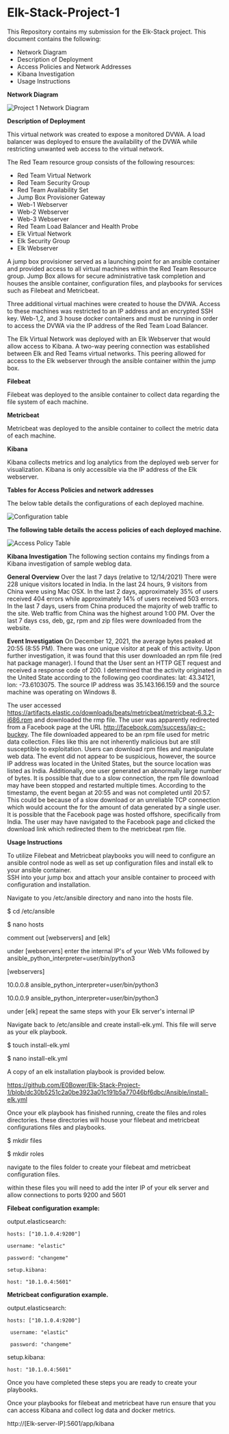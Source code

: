 # Elk-Stack-Project-1
This Repository contains my submission for the Elk-Stack project. 
This document contains the following: 
  - Network Diagram 
  - Description of Deployment
  - Access Policies and Network Addresses 
  - Kibana Investigation
  - Usage Instructions

**Network Diagram**

  ![Project 1 Network Diagram](https://user-images.githubusercontent.com/89867644/146123251-d45ec257-edc9-4a2a-897e-5dd6d1695fab.png)

**Description of Deployment**

This virtual network was created to expose a monitored DVWA. A load balancer was deployed to ensure the availability of the DVWA while restricting unwanted web access to the virtual network.

The Red Team resource group consists of the following resources: 
- Red Team Virtual Network 
- Red Team Security Group 
- Red Team Availability Set
- Jump Box Provisioner Gateway
- Web-1 Webserver
- Web-2 Webserver
- Web-3 Webserver
- Red Team Load Balancer and Health Probe
- Elk Virtual Network 
- Elk Security Group
- Elk Webserver 

A jump box provisioner served as a launching point for an ansible container and provided access to all virtual machines within the Red Team Resource group.
Jump Box allows for secure administrative task completion and houses the ansible container, configuration files, and playbooks for services such as Filebeat and Metricbeat. 

Three additional virtual machines were created to house the DVWA. Access to these machines was restricted to an IP address and an encrypted SSH key.
Web-1,2, and 3 house docker containers and must be running in order to access the DVWA via the IP address of the Red Team Load Balancer.  

The Elk Virtual Network was deployed with an Elk Webserver that would allow access to Kibana. A two-way peering connection was established between Elk and Red Teams virtual networks. This peering allowed for access to the Elk webserver through the ansible container within the jump box. 

**Filebeat**

Filebeat was deployed to the ansible container to collect data regarding the file system of each machine. 

**Metricbeat**

Metricbeat was deployed to the ansible container to collect the metric data of each machine. 

**Kibana**

Kibana collects metrics and log analytics from the deployed web server for visualization. Kibana is only accessible via the IP address of the Elk webserver. 

**Tables for Access Policies and network addresses**

The below table details the configurations of each deployed machine. 

![Configuration table](https://user-images.githubusercontent.com/89867644/146123740-2fa0612c-e8d7-42fd-ad39-42ff7878012b.PNG)

**The following table details the access policies of each deployed machine.** 

![Access Policy Table](https://user-images.githubusercontent.com/89867644/146123834-89847c1a-a7a2-4911-8a3a-f2e2df044232.PNG)

**Kibana Investigation** 
The following section contains my findings from a Kibana investigation of sample weblog data. 

**General Overview**
	Over the last 7 days (relative to 12/14/2021) There were 228 unique visitors located in India. In the last 24 hours, 9 visitors from China were using Mac OSX. In the last 2 days, approximately 35% of users received 404 errors while approximately 14% of users received 503 errors. In the last 7 days, users from China produced the majority of web traffic to the site. Web traffic from China was the highest around 1:00 PM. Over the last 7 days css, deb, gz, rpm and zip files were downloaded from the website. 

**Event Investigation**
	On December 12, 2021, the average bytes peaked at 20:55 (8:55 PM). There was one unique visitor at peak of this activity. Upon further investigation, it was found that this user downloaded an rpm file (red hat package manager). I found that the User sent an HTTP GET request and received a response code of 200. I determined that the activity originated in the United State according to the following geo coordinates: lat: 43.34121, lon: -73.6103075. The source IP address was 35.143.166.159 and the source machine was operating on Windows 8. 

  The user accessed https://artifacts.elastic.co/downloads/beats/metricbeat/metricbeat-6.3.2-i686.rpm and downloaded the rmp file. The user was apparently redirected from a Facebook page at the URL http://facebook.com/success/jay-c-buckey. The file downloaded appeared to be an rpm file used for metric data collection. Files like this are not inherently malicious but are still susceptible to exploitation. Users can download rpm files and manipulate web data. The event did not appear to be suspicious, however, the source IP address was located in the United States, but the source location was listed as India. Additionally, one user generated an abnormally large number of bytes. It is possible that due to a slow connection, the rpm file download may have been stopped and restarted multiple times. According to the timestamp, the event began at 20:55 and was not completed until 20:57. This could be because of a slow download or an unreliable TCP connection which would account the for the amount of data generated by a single user. It is possible that the Facebook page was hosted offshore, specifically from India. The user may have navigated to the Facebook page and clicked the download link which redirected them to the metricbeat rpm file.


**Usage Instructions**

To utilize Filebeat and Metricbeat playbooks you will need to configure an ansible control node as well as set up configuration files and install elk to your ansible container.  
SSH into your jump box and attach your ansible container to proceed with configuration and installation. 

Navigate to you /etc/ansible directory and nano into the hosts file. 

  $ cd /etc/ansible
  
  $ nano hosts 
  
  comment out [webservers] and [elk]
  
  under [webservers] enter the internal IP's of your Web VMs followed by ansible_python_interpreter=user/bin/python3
  
  [webservers]
  
  10.0.0.8 ansible_python_interpreter=user/bin/python3
  
  10.0.0.9 ansible_python_interpreter=user/bin/python3
  
  under [elk] repeat the same steps with your Elk server's internal IP
  
 Navigate back to /etc/ansible and create install-elk.yml. This file will serve as your elk playbook. 
  
  $ touch install-elk.yml
  
  $ nano install-elk.yml
  
 A copy of an elk installation playbook is provided below. 
 
https://github.com/E0Bower/Elk-Stack-Project-1/blob/dc30b5251c2a0be3923a01c191b5a77046bf6dbc/Ansible/install-elk.yml


Once your elk playbook has finished running, create the files and roles directories. these directories will house your filebeat and metricbeat configurations files and playbooks. 

  $ mkdir files
  
  $ mkdir roles 
 
navigate to the files folder to create your filebeat amd metricbeat configuration files. 

within these files you will need to add the inter IP of your elk server and allow connections to ports 9200 and 5601

**Filebeat configuration example:**

output.elasticsearch:

    hosts: ["10.1.0.4:9200"]

    username: "elastic"

    password: "changeme"

    setup.kibana:
  
    host: "10.1.0.4:5601"

**Metricbeat configuration example.**

output.elasticsearch:

    hosts: ["10.1.0.4:9200"]
  
     username: "elastic"
  
     password: "changeme"

setup.kibana:

    host: "10.1.0.4:5601"
    
Once you have completed these steps you are ready to create your playbooks. 

Once your playbooks for filebeat and metricbeat have run ensure that you can access Kibana and collect log data and docker metrics. 

http://[Elk-server-IP]:5601/app/kibana

